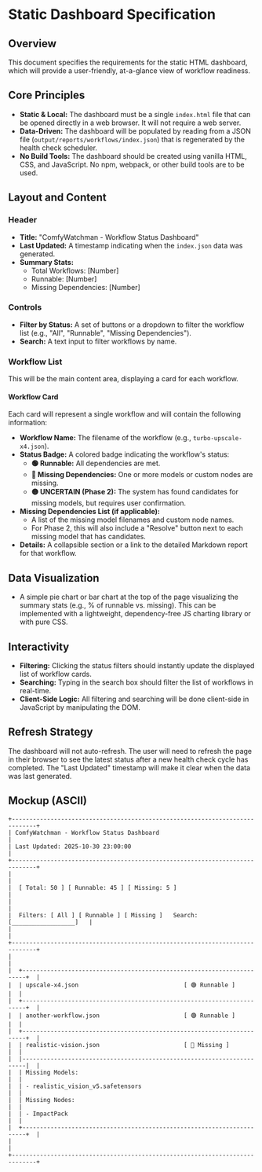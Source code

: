# Static Dashboard Specification

## Overview
This document specifies the requirements for the static HTML dashboard, which will provide a user-friendly, at-a-glance view of workflow readiness.

## Core Principles
*   **Static & Local:** The dashboard must be a single `index.html` file that can be opened directly in a web browser. It will not require a web server.
*   **Data-Driven:** The dashboard will be populated by reading from a JSON file (`output/reports/workflows/index.json`) that is regenerated by the health check scheduler.
*   **No Build Tools:** The dashboard should be created using vanilla HTML, CSS, and JavaScript. No npm, webpack, or other build tools are to be used.

## Layout and Content

### Header
*   **Title:** "ComfyWatchman - Workflow Status Dashboard"
*   **Last Updated:** A timestamp indicating when the `index.json` data was generated.
*   **Summary Stats:**
    *   Total Workflows: [Number]
    *   Runnable: [Number]
    *   Missing Dependencies: [Number]

### Controls
*   **Filter by Status:** A set of buttons or a dropdown to filter the workflow list (e.g., "All", "Runnable", "Missing Dependencies").
*   **Search:** A text input to filter workflows by name.

### Workflow List
This will be the main content area, displaying a card for each workflow.

#### Workflow Card
Each card will represent a single workflow and will contain the following information:

*   **Workflow Name:** The filename of the workflow (e.g., `turbo-upscale-x4.json`).
*   **Status Badge:** A colored badge indicating the workflow's status:
    *   **🟢 Runnable:** All dependencies are met.
    *   **🔴 Missing Dependencies:** One or more models or custom nodes are missing.
    *   **🟡 UNCERTAIN (Phase 2):** The system has found candidates for missing models, but requires user confirmation.
*   **Missing Dependencies List (if applicable):**
    *   A list of the missing model filenames and custom node names.
    *   For Phase 2, this will also include a "Resolve" button next to each missing model that has candidates.
*   **Details:** A collapsible section or a link to the detailed Markdown report for that workflow.

## Data Visualization
*   A simple pie chart or bar chart at the top of the page visualizing the summary stats (e.g., % of runnable vs. missing). This can be implemented with a lightweight, dependency-free JS charting library or with pure CSS.

## Interactivity
*   **Filtering:** Clicking the status filters should instantly update the displayed list of workflow cards.
*   **Searching:** Typing in the search box should filter the list of workflows in real-time.
*   **Client-Side Logic:** All filtering and searching will be done client-side in JavaScript by manipulating the DOM.

## Refresh Strategy
The dashboard will not auto-refresh. The user will need to refresh the page in their browser to see the latest status after a new health check cycle has completed. The "Last Updated" timestamp will make it clear when the data was last generated.

## Mockup (ASCII)

```
+-----------------------------------------------------------------------------+
| ComfyWatchman - Workflow Status Dashboard                                   |
| Last Updated: 2025-10-30 23:00:00                                           |
+-----------------------------------------------------------------------------+
|                                                                             |
|  [ Total: 50 ] [ Runnable: 45 ] [ Missing: 5 ]                              |
|                                                                             |
|  Filters: [ All ] [ Runnable ] [ Missing ]   Search: [__________________]   |
|                                                                             |
+-----------------------------------------------------------------------------+
|                                                                             |
|  +-----------------------------------------------------------------------+  |
|  | upscale-x4.json                              [ 🟢 Runnable ]         |  |
|  +-----------------------------------------------------------------------+  |
|  | another-workflow.json                        [ 🟢 Runnable ]         |  |
|  +-----------------------------------------------------------------------+  |
|  | realistic-vision.json                        [ 🔴 Missing ]          |  |
|  |-----------------------------------------------------------------------|  |
|  | Missing Models:                                                       |  |
|  | - realistic_vision_v5.safetensors                                     |  |
|  | Missing Nodes:                                                        |  |
|  | - ImpactPack                                                          |  |
|  +-----------------------------------------------------------------------+  |
|                                                                             |
+-----------------------------------------------------------------------------+
```
